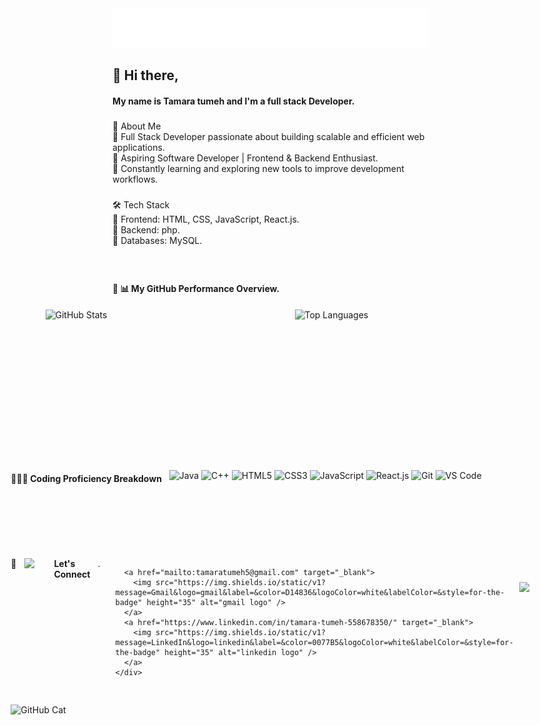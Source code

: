 
<img src="https://raw.githubusercontent.com/tamaratumeh/tamaratumeh/main/name.svg" alt="Tamara Tumeh" />
<h2 align="left">👋 Hi there,</h2>
<h4 align="left">My name is Tamara tumeh and I'm a full stack Developer.</h4>

###

<p align="left">🚀 About Me<br>🔹 Full Stack Developer passionate about building scalable and efficient web applications.<br>🔹 Aspiring Software Developer | Frontend & Backend Enthusiast.<br>🔹 Constantly learning and exploring new tools to improve development workflows.</p>

###

<p align="left">🛠️ Tech Stack<br>🔹 Frontend: HTML, CSS, JavaScript, React.js.<br>🔹 Backend: php.<br>🔹 Databases:  MySQL.</p>

###
<br>
<h4 align="left">🔹 📊 My GitHub Performance Overview.</h4>
<div align= "left" style="display: flex; justify-content: center;gap: 40px; ">
  <img src="https://github-readme-stats.vercel.app/api?username=tamaratumeh&show_icons=true&theme=dark&hide_border=true" 
       alt="GitHub Stats"
       height="200px"
       width="359px"/>
  <img src="https://github-readme-stats.vercel.app/api/top-langs/?username=tamaratumeh&layout=compact&theme=dark&hide_border=true" 
       alt="Top Languages"
       height="200px"
       width="320px"/>
</div>

###
<div align= "left"  style="display: flex; align-items: center; justify-content: center; padding: 20px;">
<div style="display: grid; flex-direction: column; gap: 30px;">
<div style="display: flex; gap: 12px;  margin-bottom: 70px;">
<h4 align="left">🔹👩‍💻 Coding Proficiency Breakdown</h4>

![Java](https://img.shields.io/badge/Java-ED8B00?style=for-the-badge&logo=openjdk&logoColor=white)
![C++](https://img.shields.io/badge/C++-00599C?style=for-the-badge&logo=c%2B%2B&logoColor=white)
![HTML5](https://img.shields.io/badge/HTML5-E44D27?style=for-the-badge&logo=html5&logoColor=white)
![CSS3](https://img.shields.io/badge/CSS3-1572B6?style=for-the-badge&logo=css3)
![JavaScript](https://img.shields.io/badge/JavaScript-F7DF1C?style=for-the-badge&logo=javascript&logoColor=black)
![React.js](https://img.shields.io/badge/React.js-282C34?style=for-the-badge&logo=react)
![Git](https://img.shields.io/badge/Git-F05032?style=for-the-badge&logo=git&logoColor=white)
![VS Code](https://img.shields.io/badge/VSCode-007ACC?style=for-the-badge&logo=visual-studio-code)
    </div>
    <div style="display: flex; gap: 12px;">
🔹<img src="https://github.com/SP-XD/SP-XD/blob/main/images/message.gif?raw=true" width="25" />&nbsp;&nbsp; **Let's Connect**. <br>

      <a href="mailto:tamaratumeh5@gmail.com" target="_blank">
        <img src="https://img.shields.io/static/v1?message=Gmail&logo=gmail&label=&color=D14836&logoColor=white&labelColor=&style=for-the-badge" height="35" alt="gmail logo" />
      </a>
      <a href="https://www.linkedin.com/in/tamara-tumeh-558678350/" target="_blank">
        <img src="https://img.shields.io/static/v1?message=LinkedIn&logo=linkedin&label=&color=0077B5&logoColor=white&labelColor=&style=for-the-badge" height="35" alt="linkedin logo" />
      </a>
    </div>
  </div>
  <img src="undefined - Imgur.gif"alt="GitHub Cat" width="120">
</div>
<p align="center">
  <img src="https://capsule-render.vercel.app/api?type=waving&color=FF69B4&height=120&section=footer&width=100%"/>
</p>


